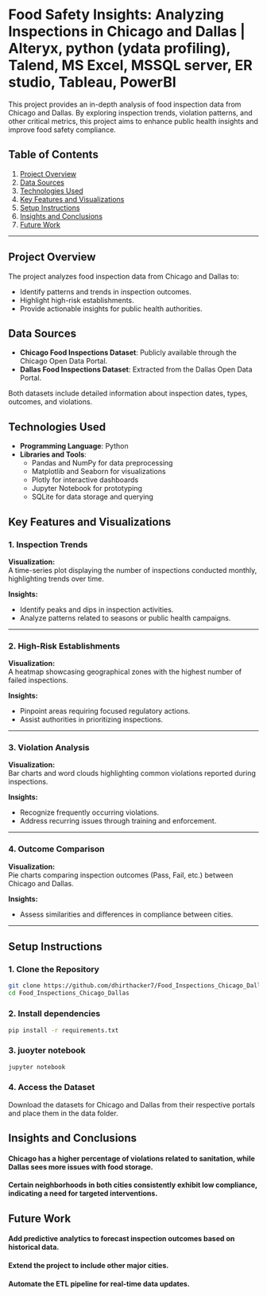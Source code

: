 # Food Safety Insights: Analyzing Inspections in Chicago and Dallas | Alteryx, python (ydata profiling), Talend, MS Excel, MSSQL server, ER studio, Tableau, PowerBI

This project provides an in-depth analysis of food inspection data from Chicago and Dallas. By exploring inspection trends, violation patterns, and other critical metrics, this project aims to enhance public health insights and improve food safety compliance.  

## Table of Contents  
1. [Project Overview](#project-overview)  
2. [Data Sources](#data-sources)  
3. [Technologies Used](#technologies-used)  
4. [Key Features and Visualizations](#key-features-and-visualizations)  
5. [Setup Instructions](#setup-instructions)  
6. [Insights and Conclusions](#insights-and-conclusions)  
7. [Future Work](#future-work)  

---

## Project Overview  
The project analyzes food inspection data from Chicago and Dallas to:  
- Identify patterns and trends in inspection outcomes.  
- Highlight high-risk establishments.  
- Provide actionable insights for public health authorities.  

## Data Sources  
- **Chicago Food Inspections Dataset**: Publicly available through the Chicago Open Data Portal.  
- **Dallas Food Inspections Dataset**: Extracted from the Dallas Open Data Portal.  

Both datasets include detailed information about inspection dates, types, outcomes, and violations.  

## Technologies Used  
- **Programming Language**: Python  
- **Libraries and Tools**:  
  - Pandas and NumPy for data preprocessing  
  - Matplotlib and Seaborn for visualizations  
  - Plotly for interactive dashboards  
  - Jupyter Notebook for prototyping  
  - SQLite for data storage and querying  

## Key Features and Visualizations  

### 1. Inspection Trends  
**Visualization:**  
A time-series plot displaying the number of inspections conducted monthly, highlighting trends over time.  

**Insights:**  
- Identify peaks and dips in inspection activities.  
- Analyze patterns related to seasons or public health campaigns.  

---

### 2. High-Risk Establishments  
**Visualization:**  
A heatmap showcasing geographical zones with the highest number of failed inspections.  

**Insights:**  
- Pinpoint areas requiring focused regulatory actions.  
- Assist authorities in prioritizing inspections.  

---

### 3. Violation Analysis  
**Visualization:**  
Bar charts and word clouds highlighting common violations reported during inspections.  

**Insights:**  
- Recognize frequently occurring violations.  
- Address recurring issues through training and enforcement.  

---

### 4. Outcome Comparison  
**Visualization:**  
Pie charts comparing inspection outcomes (Pass, Fail, etc.) between Chicago and Dallas.  

**Insights:**  
- Assess similarities and differences in compliance between cities.  

---

## Setup Instructions  

### 1. Clone the Repository  
```bash  
git clone https://github.com/dhirthacker7/Food_Inspections_Chicago_Dallas.git  
cd Food_Inspections_Chicago_Dallas  
```

### 2. Install dependencies
```bash
pip install -r requirements.txt
```

### 3. juoyter notebook
```bash
jupyter notebook  
```

### 4. Access the Dataset
Download the datasets for Chicago and Dallas from their respective portals and place them in the data folder.

## Insights and Conclusions
#### Chicago has a higher percentage of violations related to sanitation, while Dallas sees more issues with food storage.
#### Certain neighborhoods in both cities consistently exhibit low compliance, indicating a need for targeted interventions.

## Future Work
#### Add predictive analytics to forecast inspection outcomes based on historical data.
#### Extend the project to include other major cities.
#### Automate the ETL pipeline for real-time data updates.
